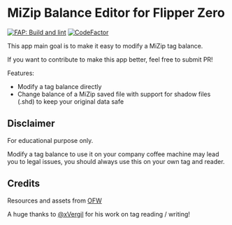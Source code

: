 # MiZip Balance Editor for Flipper Zero

[![FAP: Build and lint](https://github.com/teohumeau/MiZipBalanceEditor/actions/workflows/build.yml/badge.svg)](https://github.com/teohumeau/MiZipBalanceEditor/actions/workflows/build.yml)
[![CodeFactor](https://www.codefactor.io/repository/github/teohumeau/mizipbalanceeditor/badge)](https://www.codefactor.io/repository/github/teohumeau/mizipbalanceeditor)

This app main goal is to make it easy to modify a MiZip tag balance.

If you want to contribute to make this app better, feel free to submit PR!

Features:
- Modify a tag balance directly
- Change balance of a MiZip saved file with support for shadow files (.shd) to keep your original data safe

## Disclaimer
For educational purpose only.

Modify a tag balance to use it on your company coffee machine may lead you to legal issues, you should always use this on your own tag and reader.

## Credits
Resources and assets from [OFW](https://github.com/flipperdevices/flipperzero-firmware)

A huge thanks to [@xVergil](https://github.com/xvergil) for his work on tag reading / writing!

